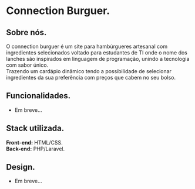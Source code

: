# Connection Burguer.

## Sobre nós.
O connection burguer é um site para hambúrgueres artesanal com ingredientes selecionados voltado para estudantes de TI onde o nome dos lanches são inspirados em linguagem de programação, unindo a tecnologia com sabor único. <br>
Trazendo um cardápio dinâmico tendo a possibilidade de selecionar ingredientes da sua preferência com preços que cabem no seu bolso.

## Funcionalidades.
- Em breve...
  
## Stack utilizada.
**Front-end:** HTML/CSS. <br>
**Back-end:** PHP/Laravel.

## Design.
- Em breve...

